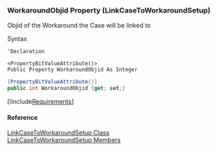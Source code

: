 ### WorkaroundObjid Property (LinkCaseToWorkaroundSetup)

Objid of the Workaround the Case will be linked to

Syntax

```vbnet
'Declaration

<PropertyBitValueAttribute()>
Public Property WorkaroundObjid As Integer
```

```csharp
[PropertyBitValueAttribute()]
public int WorkaroundObjid {get; set;}
```

[!include[Requirements](../partials/requirements.md)]

#### Reference

[LinkCaseToWorkaroundSetup Class](FChoice.Toolkits.Clarify~FChoice.Toolkits.Clarify.Interfaces.LinkCaseToWorkaroundSetup.md)  
[LinkCaseToWorkaroundSetup Members](FChoice.Toolkits.Clarify~FChoice.Toolkits.Clarify.Interfaces.LinkCaseToWorkaroundSetup_members.md)